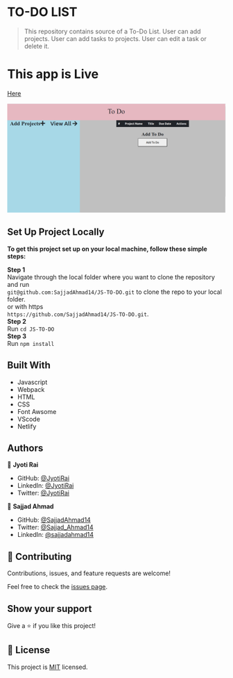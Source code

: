# TO-DO LIST

> This repository contains source of a To-Do List.
 User can add projects.
 User can add tasks to projects.
 User can edit a task or delete it.

# This app is Live
<a href = 'https://reverent-goldberg-324cfe.netlify.app/'>Here</a>

![screenshot](./src/screenshot.png)

## Set Up Project Locally

**To get this project set up on your local machine, follow these simple steps:**

**Step 1**<br>
Navigate through the local folder where you want to clone the repository and run<br>
`git@github.com:SajjadAhmad14/JS-TO-DO.git` to clone the repo to your local folder.<br>
or with https<br>
`https://github.com/SajjadAhmad14/JS-TO-DO.git`.<br>
**Step 2**<br>
Run `cd JS-TO-DO`<br>
**Step 3**<br>
Run `npm install`<br>

## Built With

- Javascript
- Webpack
- HTML
- CSS
- Font Awsome 
- VScode
- Netlify

## Authors

👤 **Jyoti Rai**

- GitHub: [@JyotiRai](https://github.com/jrai0792)
- LinkedIn: [@JyotiRai](https://www.linkedin.com/in/rai-jyoti)
- Twitter: [@JyotiRai](https://twitter.com/jyotirai0792)

👤 **Sajjad Ahmad**

- GitHub: [@SajjadAhmad14](https://github.com/SajjadAhmad14)
- Twitter: [@Sajjad_Ahmad14](https://twitter.com/Sajjad_Ahmad14)
- LinkedIn: [@sajjadahmad14](https://www.linkedin.com/in/sajjadahmad14)

## 🤝 Contributing

Contributions, issues, and feature requests are welcome!

Feel free to check the [issues page](https://github.com/SajjadAhmad14/JS-TO-DO/issues).

## Show your support

Give a ⭐️ if you like this project!

## 📝 License

This project is [MIT](lic.url) licensed.
